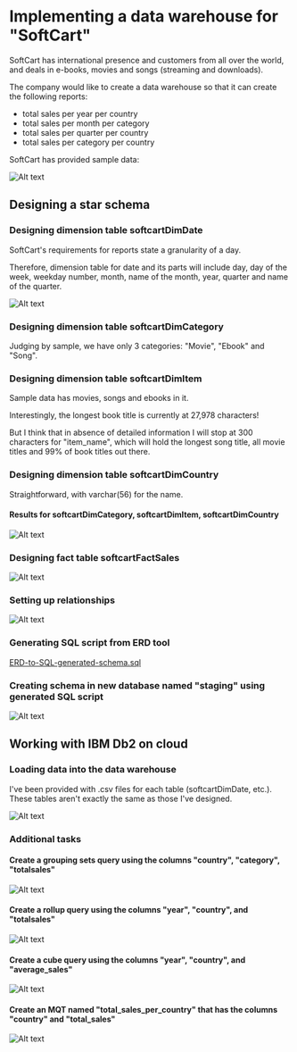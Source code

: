 # Implementing a data warehouse for "SoftCart"

SoftCart has international presence and customers from all over the world, and deals in e-books, movies and songs (streaming and downloads).

The company would like to create a data warehouse so that it can create the following reports:

- total sales per year per country
- total sales per month per category
- total sales per quarter per country
- total sales per category per country

SoftCart has provided sample data:

![Alt text](ecom-sample-data.png)

## Designing a star schema

### Designing dimension table softcartDimDate

SoftCart's requirements for reports state a granularity of a day.

Therefore, dimension table for date and its parts will include day, day of the week, weekday number, month, name of the month, year, quarter and name of the quarter.

![Alt text](softcartDimDate.png)

### Designing dimension table softcartDimCategory

Judging by sample, we have only 3 categories: "Movie", "Ebook" and "Song".

### Designing dimension table softcartDimItem

Sample data has movies, songs and ebooks in it.

Interestingly, the longest book title is currently at 27,978 characters!

But I think that in absence of detailed information I will stop at 300 characters for "item_name", which will hold the longest song title, all movie titles and 99% of book titles out there.

### Designing dimension table softcartDimCountry

Straightforward, with varchar(56) for the name.

#### Results for softcartDimCategory, softcartDimItem, softcartDimCountry

![Alt text](dimtables.png)

### Designing fact table softcartFactSales

![Alt text](softcartFactSales.png)

### Setting up relationships

![Alt text](softcartRelationships.png)

### Generating SQL script from ERD tool

[ERD-to-SQL-generated-schema.sql](ERD-to-SQL-schema.sql)

### Creating schema in new database named "staging" using generated SQL script

![Alt text](createschema.png)

## Working with IBM Db2 on cloud

### Loading data into the data warehouse

I've been provided with .csv files for each table (softcartDimDate, etc.). These tables aren't exactly the same as those I've designed.

![Alt text](DimDate_loading.png)

### Additional tasks

#### Create a grouping sets query using the columns "country", "category", "totalsales"

![Alt text](groupingsets.png)

#### Create a rollup query using the columns "year", "country", and "totalsales"

![Alt text](rollup.png)

#### Create a cube query using the columns "year", "country", and "average_sales"

![Alt text](cube.png)

#### Create an MQT named "total_sales_per_country" that has the columns "country" and "total_sales"

![Alt text](mqt.png)
